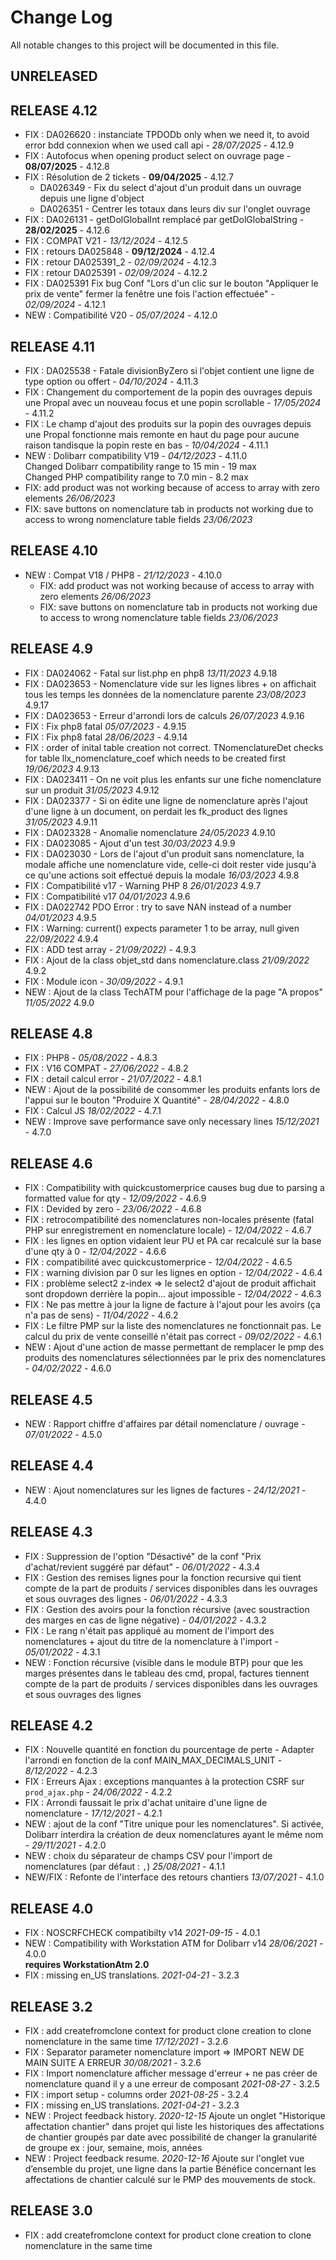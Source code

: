 # Change Log
All notable changes to this project will be documented in this file.

## UNRELEASED

## RELEASE 4.12
- FIX : DA026620 : instanciate TPDODb only when we need it, to avoid error bdd connexion when we used call api - *28/07/2025* - 4.12.9
- FIX : Autofocus when opening product select on ouvrage page - **08/07/2025** - 4.12.8
- FIX : Résolution de 2 tickets - **09/04/2025** - 4.12.7
   + DA026349 - Fix du select d'ajout d'un produit dans un ouvrage depuis une ligne d'object 
   + DA026351 - Centrer les totaux dans leurs div sur l'onglet ouvrage 
- FIX : DA026131 - getDolGlobalInt remplacé par getDolGlobalString - **28/02/2025** - 4.12.6
- FIX : COMPAT V21 - *13/12/2024* - 4.12.5
- FIX : retours DA025848 - **09/12/2024** - 4.12.4
- FIX : retour DA025391_2  - *02/09/2024* - 4.12.3
- FIX : retour DA025391  - *02/09/2024* - 4.12.2
- FIX : DA025391 Fix bug Conf "Lors d'un clic sur le bouton "Appliquer le prix de vente" fermer la fenêtre une fois l'action effectuée"  - *02/09/2024* - 4.12.1
- NEW : Compatibilité V20 - *05/07/2024* - 4.12.0

## RELEASE 4.11

- FIX : DA025538 - Fatale divisionByZero si l'objet contient une ligne de type option ou offert - *04/10/2024* - 4.11.3
- FIX : Changement du comportement de la popin des ouvrages depuis une Propal avec un nouveau focus et une popin scrollable - *17/05/2024* - 4.11.2
- FIX : Le champ d'ajout des produits sur la popin des ouvrages depuis une Propal fonctionne mais remonte en haut du page pour aucune raison tandisque la popin reste en bas - *10/04/2024* - 4.11.1 
- NEW : Dolibarr compatibility V19 - *04/12/2023* - 4.11.0  
  	Changed Dolibarr compatibility range to 15 min - 19 max  
  	Changed PHP compatibility range to 7.0 min - 8.2 max
- FIX: add product was not working because of access to array with zero elements *26/06/2023*
- FIX: save buttons on nomenclature tab in products not working due to access to wrong nomenclature table fields *23/06/2023*

## RELEASE 4.10

- NEW : Compat V18 / PHP8 - *21/12/2023* - 4.10.0  
  + FIX: add product was not working because of access to array with zero elements *26/06/2023*
  + FIX: save buttons on nomenclature tab in products not working due to access to wrong nomenclature table fields *23/06/2023*

## RELEASE 4.9

- FIX : DA024062 - Fatal sur list.php en php8 *13/11/2023*  4.9.18
- FIX : DA023653 - Nomenclature vide sur les lignes libres + on affichait tous les temps les données de la nomenclature parente *23/08/2023* 4.9.17
- FIX : DA023653 - Erreur d'arrondi lors de calculs *26/07/2023* 4.9.16
- FIX : Fix php8 fatal *05/07/2023* - 4.9.15
- FIX : Fix php8 fatal *28/06/2023* - 4.9.14
- FIX : order of inital table creation not correct. TNomenclatureDet checks for table llx_nomenclature_coef which needs to be created first *19/06/2023*  4.9.13
- FIX : DA023411 - On ne voit plus les enfants sur une fiche nomenclature sur un produit *31/05/2023* 4.9.12
- FIX : DA023377 - Si on édite une ligne de nomenclature après l'ajout d'une ligne à un document, on perdait les fk_product des lignes *31/05/2023* 4.9.11
- FIX : DA023328 - Anomalie nomenclature *24/05/2023* 4.9.10
- FIX : DA023085 - Ajout d'un test *30/03/2023* 4.9.9
- FIX : DA023030 - Lors de l'ajout d'un produit sans nomenclature, la modale affiche une nomenclature vide, celle-ci doit rester vide jusqu'à ce qu'une actions soit effectué depuis la modale *16/03/2023* 4.9.8
- FIX : Compatibilité v17 - Warning PHP 8 *26/01/2023* 4.9.7
- FIX : Compatibilité v17 *04/01/2023* 4.9.6
- FIX : DA022742 PDO Error : try to save NAN instead of a number *04/01/2023* 4.9.5
- FIX : Warning:  current() expects parameter 1 to be array, null given *22/09/2022* 4.9.4
- FIX : ADD test array - *21/09/2022)* - 4.9.3
- FIX : Ajout de la class objet_std dans nomenclature.class *21/09/2022* 4.9.2
- FIX : Module icon - *30/09/2022* - 4.9.1
- NEW : Ajout de la class TechATM pour l'affichage de la page "A propos" *11/05/2022* 4.9.0

## RELEASE 4.8

- FIX : PHP8 - *05/08/2022* - 4.8.3
- FIX : V16 COMPAT - *27/06/2022* - 4.8.2
- FIX : detail calcul error - *21/07/2022* - 4.8.1
- NEW : Ajout de la possibilité de consommer les produits enfants lors de l'appui sur le bouton "Produire X Quantité" - *28/04/2022* - 4.8.0
- FIX : Calcul JS *18/02/2022* - 4.7.1
- NEW : Improve save performance save only necessary lines *15/12/2021* - 4.7.0

## RELEASE 4.6 

- FIX : Compatibility with quickcustomerprice causes bug due to parsing a formatted value for qty - *12/09/2022* - 4.6.9
- FIX : Devided by zero  - *23/06/2022* - 4.6.8
- FIX : retrocompatibilité des nomenclatures non-locales présente (fatal PHP sur enregistrement en nomenclature locale)  - *12/04/2022* - 4.6.7
- FIX : les lignes en option vidaient leur PU et PA car recalculé sur la base d'une qty à 0  - *12/04/2022* - 4.6.6
- FIX : compatibilité avec quickcustomerprice  - *12/04/2022* - 4.6.5
- FIX : warning division par 0 sur les lignes en option  - *12/04/2022* - 4.6.4
- FIX : problème select2 z-index => le select2 d'ajout de produit affichait sont dropdown derrière la popin... ajout impossible - *12/04/2022* - 4.6.3
- FIX : Ne pas mettre à jour la ligne de facture à l'ajout pour les avoirs (ça n'a pas de sens) - *11/04/2022* - 4.6.2
- FIX : Le filtre PMP sur la liste des nomenclatures ne fonctionnait pas. Le calcul du prix de vente conseillé n'était pas correct - *09/02/2022* - 4.6.1
- NEW : Ajout d'une action de masse permettant de remplacer le pmp des produits des nomenclatures sélectionnées par le prix des nomenclatures - *04/02/2022* - 4.6.0

## RELEASE 4.5

- NEW : Rapport chiffre d'affaires par détail nomenclature / ouvrage - *07/01/2022* - 4.5.0

## RELEASE 4.4

- NEW : Ajout nomenclatures sur les lignes de factures - *24/12/2021* - 4.4.0

## RELEASE 4.3

- FIX : Suppression de l'option "Désactivé" de la conf "Prix d'achat/revient suggéré par défaut" - *06/01/2022* - 4.3.4
- FIX : Gestion des remises lignes pour la fonction recursive qui tient compte de la part de produits / services disponibles dans les ouvrages et sous ouvrages des lignes - *06/01/2022* - 4.3.3
- FIX : Gestion des avoirs pour la fonction récursive (avec soustraction des marges en cas de ligne négative) - *04/01/2022* - 4.3.2
- FIX : Le rang n'était pas appliqué au moment de l'import des nomenclatures + ajout du titre de la nomenclature à l'import - *05/01/2022* - 4.3.1
- NEW : Fonction récursive (visible dans le module BTP) pour que les marges présentes dans le tableau des cmd, propal, factures
	tiennent compte de la part de produits / services disponibles dans les ouvrages et sous ouvrages des lignes

## RELEASE 4.2
- FIX : Nouvelle quantité en fonction du pourcentage de perte - Adapter l'arrondi en fonction de la conf MAIN_MAX_DECIMALS_UNIT - *8/12/2022* - 4.2.3
- FIX : Erreurs Ajax : exceptions manquantes à la protection CSRF sur
        `prod_ajax.php` - *24/06/2022* - 4.2.2
- FIX : Arrondi faussait le prix d'achat unitaire d'une ligne de nomenclature - *17/12/2021* - 4.2.1
- NEW : ajout de la conf "Titre unique pour les nomenclatures". Si activée, Dolibarr interdira
  la création de deux nomenclatures ayant le même nom - *29/11/2021* - 4.2.0
- NEW : choix du séparateur de champs CSV pour l'import de nomenclatures (par
  défaut : `,`) *25/08/2021* - 4.1.1
- NEW/FIX : Refonte de l'interface des retours chantiers *13/07/2021* - 4.1.0

## RELEASE 4.0

- FIX : NOSCRFCHECK compatibilty v14 *2021-09-15* - 4.0.1
- NEW : Compatibility with Workstation ATM for Dolibarr v14 *28/06/2021* - 4.0.0  
  **requires WorkstationAtm 2.0**
- FIX : missing en_US translations. *2021-04-21* - 3.2.3

## RELEASE 3.2

- FIX : add createfromclone context for product clone creation to clone nomenclature in the same time *17/12/2021* - 3.2.6
- FIX : Separator parameter nomenclature import => IMPORT NEW DE MAIN SUITE A ERREUR *30/08/2021* - 3.2.6
- FIX : Import nomenclature afficher message d'erreur + ne pas créer de nomenclature quand il y a une erreur de composant *2021-08-27* - 3.2.5
- FIX : import setup - columns order *2021-08-25* - 3.2.4
- FIX : missing en_US translations. *2021-04-21* - 3.2.3
- NEW : Project feedback history. *2020-12-15*
  Ajoute un onglet "Historique affectation chantier" dans projet qui liste les historiques des affectations de chantier groupés par date avec possibilité de changer la granularité de groupe ex : jour, semaine, mois, années
- NEW : Project feedback resume. *2020-12-16*
  Ajoute sur l'onglet vue d’ensemble du projet, une ligne dans la partie Bénéfice concernant les affectations de chantier calculé sur le PMP des mouvements de stock.

## RELEASE 3.0

- FIX : add createfromclone context for product clone creation to clone nomenclature in the same time


